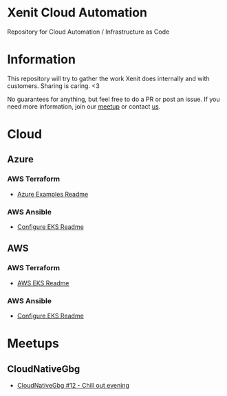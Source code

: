# Xenit Cloud Automation
Repository for Cloud Automation / Infrastructure as Code

# Information

This repository will try to gather the work Xenit does internally and with customers. Sharing is caring. <3

No guarantees for anything, but feel free to do a PR or post an issue. If you need more information, join our [meetup](https://www.meetup.com/TheCloudNativeGbg/) or contact [us](https://www.xenit.se/kontakt).

# Cloud

## Azure

### AWS Terraform

* [Azure Examples Readme](azure/terraform/examples/README.md)

### AWS Ansible

* [Configure EKS Readme](azure/ansible/configure-aks/README.md)

## AWS

### AWS Terraform

* [AWS EKS Readme](aws/terraform/eks/README.md)

### AWS Ansible

* [Configure EKS Readme](aws/ansible/configure-eks/README.md)

# Meetups

## CloudNativeGbg

* [CloudNativeGbg #12 - Chill out evening](meetups/CloudNativeGbg/CloudNativeGbg12.md)
